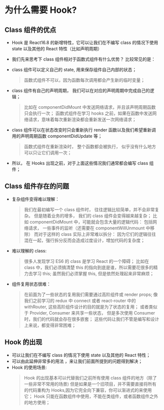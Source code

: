 # 为什么需要 Hook?

## Class 组件的优点

- Hook 是 React16.8 的新增特性，它可以让我们在不编写 class 的情况下使用 state 以及其他的 React 特性（比如声明周期）
- 我们先来思考下 class 组件相对于函数式组件有什么优势？ 比较常见的是：
- class 组件可以定义自己的 state, 用来保存组件自己内部的状态；
  > 函数式组件不可以，因为函数每次调用都会产生新的临时变量；
- class 组件有自己的声明周期， 我们可以在对应的声明周期中完成自己的逻辑；
  > 比如在 componentDidMount 中发送网络请求，并且该声明周期函数只会执行一次；
  > 函数式组件在学习 hooks 之前，如果在函数中发送网络请求，意味着每次重新渲染都会重新发送一次网络请求；
- class 组件可以在状态改变时只会重新执行 render 函数以及我们希望重新调用的声明周期函数 componentDidUpdate 等；

  > 函数式组件在重新渲染时， 整个函数都会被执行， 似乎没有什么地方可以只让它们调用一次；

- 所以， 在 Hooks 出现之前，对于上面这些情况我们通常都会编写 class 组件；

## Class 组件存在的问题

- 复杂组件变得难以理解：

  > 我们在最初编写一个 class 组件时， 往往逻辑比较简单，并不会非常复杂。 但是随着业务的增多， 我们的 class 组件会变得越来越复杂；
  > 比如 componentDidMount 中，可能就会包含大量的逻辑代码： 包括网络请求， 一些事件的监听（还需要在 componentWillUnmount 中移除）
  > 而对于这样的 class 实际上非常难以拆分： 因为它们的逻辑往往混在一起，强行拆分反而会造成过度设计，增加代码的复杂度；

- 难以理解的 class:

  > 很多人发现学习 ES6 的 class 是学习 React 的一个障碍；
  > 比如在 class 中，我们必须搞清楚 this 的指向到底是谁，所以需要花很多的精力去学习 this;
  > 虽然我们必须掌握 this, 但是依然处理起来非常麻烦；

- 组件复用状态很难：
  > 在前面为了一些状态的复用我们需要通过高阶组件或 render props;
  > 像我们之前学习的 redux 中 connect 或者 react-router 中的 withRouter, 这些高阶组件设计的目的就是为了状态的复用；
  > 或者类似于 Provider, Consumer 来共享一些状态， 但是多次使用 Consumer 时，我们的代码就会存在很多嵌套；
  > 这些代码让我们不管是编写和设计上来说，都变得非常困难；

## Hook 的出现

- 可以让我们在不编写 class 的情况下使用 state 以及其他的 React 特性；
- 可以由此延伸非常多的用法 ，来让我们前面所提到的问题得到解决；
- Hook 的使用场景:
  > Hook 的出现基本可以代替我们之前所有使用 class 组件的地方（除了一些非常不常用的场景)
  > 但是如果是一个旧项目，并不需要直接将所有的代码重构为 Hooks,因为它完全向下兼容，你可以渐进式的来使用它；
  > Hook 只能在函数组件中使用，不能在类组件，或者函数组件之外的地方使用；
